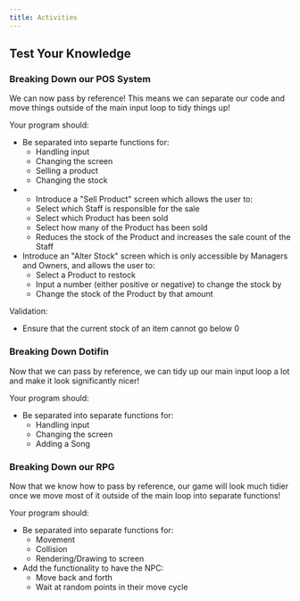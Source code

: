 ```yaml
---
title: Activities
---
```


## Test Your Knowledge

### Breaking Down our POS System

We can now pass by reference! This means we can separate our code and move things outside of the main input loop to tidy things up!

Your program should:

- Be separated into separte functions for:
  - Handling input
  - Changing the screen
  - Selling a product
  - Changing the stock
- - Introduce a "Sell Product" screen which allows the user to:
  - Select which Staff is responsible for the sale
  - Select which Product has been sold
  - Select how many of the Product has been sold
  - Reduces the stock of the Product and increases the sale count of the Staff
- Introduce an "Alter Stock" screen which is only accessible by Managers and Owners, and allows the user to:
  - Select a Product to restock
  - Input a number (either positive or negative) to change the stock by
  - Change the stock of the Product by that amount

Validation:

- Ensure that the current stock of an item cannot go below 0

### Breaking Down Dotifin

Now that we can pass by reference, we can tidy up our main input loop a lot and make it look significantly nicer!

Your program should:

- Be separated into separate functions for:
  - Handling input
  - Changing the screen
  - Adding a Song

### Breaking Down our RPG

Now that we know how to pass by reference, our game will look much tidier once we move most of it outside of the main loop into separate functions!

Your program should:

- Be separated into separate functions for:
  - Movement
  - Collision
  - Rendering/Drawing to screen
- Add the functionality to have the NPC:
  - Move back and forth
  - Wait at random points in their move cycle
